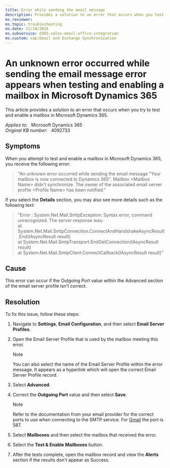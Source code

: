 ```yaml
---
title: Error while sending the email message
description: Provides a solution to an error that occurs when you test and enable a mailbox.
ms.reviewer: 
ms.topic: troubleshooting
ms.date: 11/19/2024
ms.subservice: d365-sales-email-office-integration
ms.custom: sap:Email and Exchange Synchronization
---
```

# An unknown error occurred while sending the email message error appears when testing and enabling a mailbox in Microsoft Dynamics 365

This article provides a solution to an error that occurs when you try to test and enable a mailbox in Microsoft Dynamics 365.

_Applies to:_ &nbsp; Microsoft Dynamics 365  
_Original KB number:_ &nbsp; 4092733

## Symptoms

When you attempt to test and enable a mailbox in Microsoft Dynamics 365, you receive the following error:

> "An unknown error occurred while sending the email message "Your mailbox is now connected to Dynamics 365". Mailbox \<Mailbox Name> didn't synchronize. The owner of the associated email server profile \<Profile Name> has been notified."

If you select the **Details** section, you may also see more details such as the following text:

> "Error : System.Net.Mail.SmtpException: Syntax error, command unrecognized. The server response was:  
   at System.Net.Mail.SmtpConnection.ConnectAndHandshakeAsyncResult.End(IAsyncResult result)  
   at System.Net.Mail.SmtpTransport.EndGetConnection(IAsyncResult result)  
   at System.Net.Mail.SmtpClient.ConnectCallback(IAsyncResult result)"

## Cause

This error can occur if the Outgoing Port value within the Advanced section of the email server profile isn't correct.

## Resolution

To fix this issue, follow these steps:

1. Navigate to **Settings**, **Email Configuration**, and then select **Email Server Profiles**.
2. Open the Email Server Profile that is used by the mailbox meeting this error.

    > [!NOTE]
    > You can also select the name of the Email Server Profile within the error message. It appears as a hyperlink which will open the correct Email Server Profile record.

3. Select **Advanced**.
4. Correct the **Outgoing Port** value and then select **Save**.

    > [!NOTE]
    > Refer to the documentation from your email provider for the correct ports to use when connecting to the SMTP service. For [Gmail](https://support.google.com/mail/answer/7104828) the port is 587.

5. Select **Mailboxes** and then select the mailbox that received the error.
6. Select the **Test & Enable Mailboxes** button.
7. After the tests complete, open the mailbox record and view the **Alerts** section if the results don't appear as Success.
